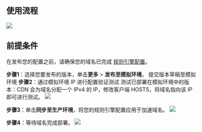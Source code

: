 ## 使用流程
![](https://qcloudimg.tencent-cloud.cn/raw/5f275abfe3ff546e94db0f7a4f46c230.png)

## 前提条件
在发布您的配置之前，请确保您的域名已完成 [规则引擎配置](https://cloud.tencent.com/document/product/228/74437)。

**步骤1**：选择您要发布的版本，单击**更多** > **发布至模拟环境**， 提交版本草稿至模拟环境
**步骤2**：通过模拟环境 IP 进行配置验证测试
测试已部署在模拟环境中的版本：CDN 会为域名分配一个 IPv4 的 IP，修改客户端 HOSTS，将域名指向该 IP 即可进行测试。
![](https://qcloudimg.tencent-cloud.cn/raw/9873db2d190b3c515f7cfe65b8beb8de.png)

**步骤3**：单击**同步至生产环境**，将您的规则引擎配置应用于加速域名。
![](https://qcloudimg.tencent-cloud.cn/raw/3eadf09e568ddce8001625f44390f9aa.png)

**步骤4**：等待域名完成部署。
![](https://qcloudimg.tencent-cloud.cn/raw/299f6af53f270009c0c12b3d78a70b64.png)